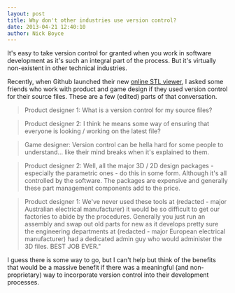 ```yaml
---
layout: post
title: Why don't other industries use version control?
date: 2013-04-21 12:40:10
author: Nick Boyce
---
```

It's easy to take version control for granted when you work in software development as it's such an integral part of the process. But it's virtually non-existent in other technical industries.

Recently, when Github launched their new [online STL viewer](https://github.com/blog/1465-stl-file-viewing), I asked some friends who work with product and game design if they used version control for their source files. These are a few (edited) parts of that conversation.

> Product designer 1: What is a version control for my source files?

> Product designer 2: I think he means some way of ensuring that everyone is looking / working on the latest file?

> Game designer: Version control can be hella hard for some people to understand... like their mind breaks when it's explained to them.

> Product designer 2: Well, all the major 3D / 2D design packages - especially the parametric ones - do this in some form. Although it's all controlled by the software.  The packages are expensive and generally these part management components add to the price.

> Product designer 1: We've never used these tools at (redacted - major Australian electrical manufacturer) it would be so difficult to get our factories to abide by the procedures. Generally you just run an assembly and swap out old parts for new as it develops pretty sure the engineering departments at (redacted - major European electrical manufacturer) had a dedicated admin guy who would administer the 3D files. BEST JOB EVER."

I guess there is some way to go, but I can't help but think of the benefits that would be a massive benefit if there was a meaningful (and non-proprietary) way to incorporate version control into their development processes.